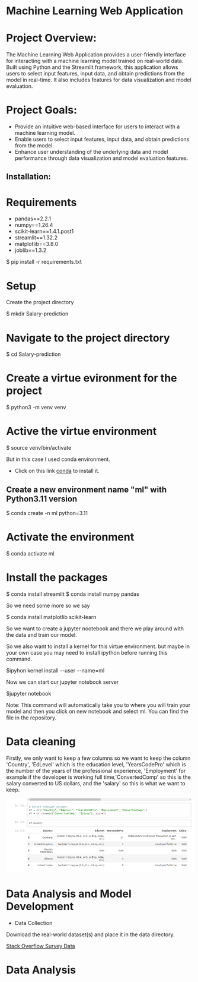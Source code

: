 # Machine Learning Web Application

# Project Overview:

The Machine Learning Web Application provides a user-friendly interface for interacting with a machine learning model trained on real-world data. Built using Python and the Streamlit framework, this application allows users to select input features, input data, and obtain predictions from the model in real-time. It also includes features for data visualization and model evaluation.

# Project Goals:

- Provide an intuitive web-based interface for users to interact with a machine learning model.
- Enable users to select input features, input data, and obtain predictions from the model.
- Enhance user understanding of the underlying data and model performance through data visualization and model evaluation features.

## Installation:

# Requirements

- pandas==2.2.1
- numpy==1.26.4
- scikit-learn==1.4.1.post1
- streamlit==1.32.2
- matplotlib==3.8.0
- joblib==1.3.2

$ pip install -r requirements.txt

# Setup
Create the project directory

$ mkdir Salary-prediction 

# Navigate to the project directory
$ cd Salary-prediction

# Create a virtue evironment for the project
$ python3 -m venv venv

# Active the virtue environment
$ source venv/bin/activate 

But in this case I used conda environment.
- Click on this link [conda](https://docs.anaconda.com/free/miniconda/#quick-command-line-install) to install it.

## Create a new environment name "ml" with Python3.11 version
$ conda create -n ml python=3.11

# Activate the environment
$ conda activate ml

# Install the packages
$ conda install streamlit
$ conda install numpy pandas

So we need some more so we say

$ conda install matplotlib scikit-learn

So we want to create a jupyter nootebook and 
there we play around with the data and train our model.

So we also want to install a kernel for this virtue environment.
but maybe in your own case you may need to install ipython before running this command.

$ipyhon kernel install --user --name=ml

Now we can start our jupyter notebook server

$jupyter notebook

Note: This command will automatically take you to where you will train your model
and then you click on new notebook and select ml. You can find the file in the repository.

# Data cleaning
Firstly, we only want to keep a few columns so we want to keep the 
column 'Country', 'EdLevel' which is the education level, 'YearsCodePro' which is the number 
of the years of the professional experience, 'Employment' for example if the developer is working full time,'ConvertedComp' so this is the salary converted to US dollars, and the 'salary' so this is what we want to keep.

![alt text](<Screenshot from 2024-03-29 17-54-24.png>)


# Data Analysis and Model Development

- Data Collection

Download the real-world dataset(s) and place it in the data directory.

[Stack Overflow Survey Data](https://insights.stackoverflow.com/survey)

# Data Analysis
